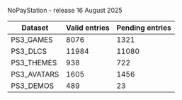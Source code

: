 NoPayStation - release 16 August 2025

|  Dataset  |Valid entries|Pending entries|
|-----------|-------------|---------------|
| PS3_GAMES |     8076    |      1321     |
|  PS3_DLCS |    11984    |     11080     |
| PS3_THEMES|     938     |      722      |
|PS3_AVATARS|     1605    |      1456     |
| PS3_DEMOS |     489     |       23      |